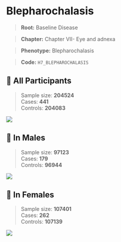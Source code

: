 # Blepharochalasis

> **Root:** Baseline Disease  

> **Chapter:** Chapter VII- Eye and adnexa  

> **Phenotype:** Blepharochalasis  

> **Code:** `H7_BLEPHAROCHALASIS`

## 🧪 All Participants  
> Sample size: **204524**  
> Cases: **441**  
> Controls: **204083**
<img src="/Disease/Figures/ALL/Incidence/H7_BLEPHAROCHALASIS.png"/>
<CsvTable src="/Disease/Data/ALL/Incidence/COX_H7_BLEPHAROCHALASIS.csv" label="🔍 View full results" />

## 👨 In Males  
> Sample size: **97123**  
> Cases: **179**  
> Controls: **96944**
<img src="/Disease/Figures/Male/Incidence/H7_BLEPHAROCHALASIS.png"/>
<CsvTable src="/Disease/Data/Male/Incidence/COX_H7_BLEPHAROCHALASIS.csv" label="🔍 View full results" />

## 👩 In Females  
> Sample size: **107401**  
> Cases: **262**  
> Controls: **107139**
<img src="/Disease/Figures/Female/Incidence/H7_BLEPHAROCHALASIS.png"/>
<CsvTable src="/Disease/Data/Female/Incidence/COX_H7_BLEPHAROCHALASIS.csv" label="🔍 View full results" />
